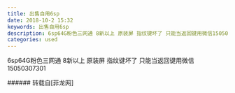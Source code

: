 ```yaml
---
title: 出售自用6sp
date: 2018-10-2 15:32
keywords: 出售自用6sp
description: 6sp64G粉色三网通 8新以上 原装屏 指纹键坏了 只能当返回键用微信15050307301
categories: used
---
```

<td class="t_f" id="postmessage_1937182">

6sp64G粉色三网通 8新以上 原装屏 指纹键坏了 只能当返回键用微信15050307301<br/>
</td>
###### 转载自[菲龙网]